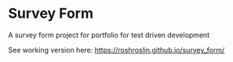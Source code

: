 # Survey Form
A survey form project for portfolio for test driven development

See working version here:
https://roshroslin.github.io/survey_form/

